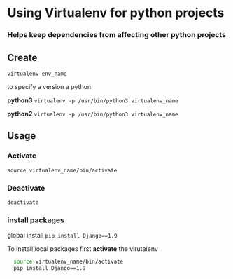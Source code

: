 # Using Virtualenv for python projects

### Helps keep dependencies from affecting other python projects

## Create

`virtualenv env_name`

to specify a version a python

**python3**
`virtualenv -p /usr/bin/python3 virtualenv_name`

**python2**
`virtualenv -p /usr/bin/python3 virtualenv_name`

## Usage

### Activate
`source virtualenv_name/bin/activate`

### Deactivate
`deactivate`

### install packages

global install
`pip install Django==1.9`

To install local packages first __activate__ the virutalenv

```bash
  source virtualenv_name/bin/activate
  pip install Django==1.9
```

